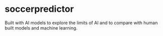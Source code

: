 # soccerpredictor
Built with AI models to explore the limits of AI and to compare with human built models and machine learning.
